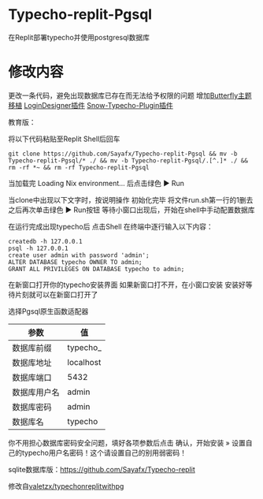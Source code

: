 # Typecho-replit-Pgsql

在Replit部署typecho并使用postgresql数据库

# 修改内容

更改一条代码，避免出现数据库已存在而无法给予权限的问题
增加[Butterfly主题移植](https://blog.wehaox.com/archives/typecho-butterfly.html#cl-3 )
[LoginDesigner插件](https://github.com/jrotty/LoginDesigner)
[Snow-Typecho-Plugin插件](https://github.com/journey-ad/Snow-Typecho-Plugin)


教育版：

将以下代码粘贴至Replit Shell后回车

`git clone https://github.com/Sayafx/Typecho-replit-Pgsql && mv -b Typecho-replit-Pgsql/* ./ && mv -b Typecho-replit-Pgsql/.[^.]* ./ && rm -rf *~ && rm -rf Typecho-replit-Pgsql`

当加载完 Loading Nix environment... 后点击绿色 ▶ Run


当clone中出现以下文字时，按说明操作
    初始化完毕
    将文件run.sh第一行的1删去之后再次单击绿色 ▶ Run按钮
    等待小窗口出现后，开始在shell中手动配置数据库


在运行完成出现typecho后 点击Shell 在终端中逐行输入以下内容：
```
createdb -h 127.0.0.1
psql -h 127.0.0.1
create user admin with password 'admin';
ALTER DATABASE typecho OWNER TO admin;
GRANT ALL PRIVILEGES ON DATABASE typecho to admin;
```

在新窗口打开你的typecho安装界面
如果新窗口打不开，在小窗口安装
安装好等待片刻就可以在新窗口打开了

选择Pgsql原生函数适配器

| 参数 | 值 |
| ---- | ---- |
| 数据库前缀 | typecho_ |
| 数据库地址 | localhost |
| 数据库端口 | 5432 |
| 数据库用户名 | admin |
| 数据库密码 | admin |
| 数据库名 | typecho |

你不用担心数据库密码安全问题，填好各项参数后点击 确认，开始安装 » 设置自己的typecho用户名密码！这个请设置自己的别用弱密码！

sqlite数据库版：https://github.com/Sayafx/Typecho-replit

修改自[valetzx/typechonreplitwithpg](https://github.com/valetzx/typechonreplitwithpg)
